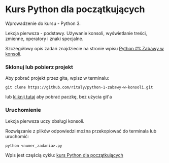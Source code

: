 # Kurs Python dla początkujących

Wprowadzenie do kursu - Python 3.

Lekcja pierwsza - podstawy. Używanie konsoli, wyświetlanie treści, zmienne, operatory i znaki specjalne.

Szczegółowy opis zadań znajdziecie na stronie wpisu [Python #1: Zabawy w konsoli](https://www.flynerd.pl/2017/01/python-1-zabawy-w-konsoli.html).


### Sklonuj lub pobierz projekt

Aby pobrać projekt przez gita, wpisz w terminalu:

```
git clone https://github.com/ritaly/python-1-zabawy-w-konsoli.git
```

lub [kliknij tutaj](https://github.com/ritaly/python-1-zabawy-w-konsoli/archive/master.zip) aby pobrać paczkę, bez użycia git'a


### Uruchomienie

Lekcja pierwsza uczy obsługi konsoli.

Rozwiązanie z plików odpowiedzi można przekopiować do terminala lub uruchomić:
```
python <numer_zadania>.py
```

Wpis jest częścią cyklu: [kurs Python dla początkujących](https://www.flynerd.pl/tag/python-kurs)